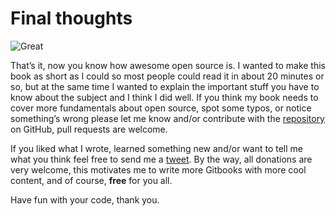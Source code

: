 # Final thoughts

![Great](http://i.imgur.com/6XSNnoA.jpg?2 "Oh yeah")

That’s it, now you know how awesome open source is. I wanted to make this book as short as I could so most people could read it in about 20 minutes or so, but at the same time I wanted to explain the important stuff you have to know about the subject and I think I did well. If you think my book needs to cover more fundamentals about open source, spot some typos, or notice something’s wrong please let me know and/or contribute with the [repository](https://github.com/diegowifi/open-source-fundamentals) on GitHub, pull requests are welcome.

If you liked what I wrote, learned something new and/or want to tell me what you think feel free to send me a [tweet](http://www.twitter.com/Diego_WiFi). By the way, all donations are very welcome, this motivates me to write more Gitbooks with more cool content, and of course, **free** for you all.

Have fun with your code, thank you.
